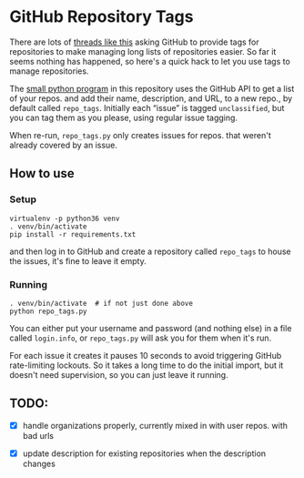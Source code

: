 # GitHub Repository Tags

There are lots of [threads like this](https://github.com/isaacs/github/issues/302)
asking GitHub to provide tags for repositories to make managing
long lists of repositories easier.  So far it seems nothing has
happened, so here's a quick hack to let you use tags to manage
repositories.

The [small python program](./repo_tags.py) in this repository
uses the GitHub API to get a list of your repos. and add their
name, description, and URL, to a new repo., by default called 
`repo_tags`.  Initially each “issue” is tagged `unclassified`,
but you can tag them as you please, using regular issue tagging.

When re-run, `repo_tags.py` only creates issues for repos. that
weren't already covered by an issue.

## How to use

### Setup

```shell
virtualenv -p python36 venv
. venv/bin/activate
pip install -r requirements.txt
```
and then log in to GitHub and create a repository called `repo_tags`
to house the issues, it's fine to leave it empty.

### Running

```shell
. venv/bin/activate  # if not just done above
python repo_tags.py
```

You can either put your username and password (and nothing else) in a
file called `login.info`, or `repo_tags.py` will ask you for them when
it's run.

For each issue it creates it pauses 10 seconds to avoid triggering
GitHub rate-limiting lockouts.  So it takes a long time to do the
initial import, but it doesn't need supervision, so you can just
leave it running.

## TODO:

  - [x] handle organizations properly, currently mixed in
        with user repos. with bad urls
  - [x] update description for existing repositories when
        the description changes

